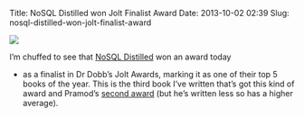 Title: NoSQL Distilled won Jolt Finalist Award
Date: 2013-10-02 02:39
Slug: nosql-distilled-won-jolt-finalist-award

<div class="img floating">

[![](http://martinfowler.com/nosql.jpg)](http://www.drdobbs.com/joltawards/jolt-awards-the-best-books/240162065?pgno=2)

</div>

I’m chuffed to see that [NoSQL
Distilled](http://martinfowler.com/books/nosql.html) won an award today
- as a finalist in Dr Dobb’s Jolt Awards, marking it as one of their top
5 books of the year. This is the third book I’ve written that’s got this
kind of award and Pramod’s [second
award](http://martinfowler.com/books/refactoringDatabases.html) (but
he’s written less so has a higher average).

</p>


